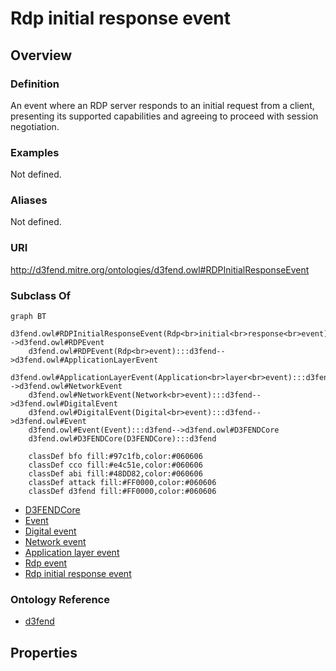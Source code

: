 # Rdp initial response event

## Overview

### Definition
An event where an RDP server responds to an initial request from a client, presenting its supported capabilities and agreeing to proceed with session negotiation.

### Examples
Not defined.

### Aliases
Not defined.

### URI
http://d3fend.mitre.org/ontologies/d3fend.owl#RDPInitialResponseEvent

### Subclass Of
```mermaid
graph BT
    d3fend.owl#RDPInitialResponseEvent(Rdp<br>initial<br>response<br>event):::d3fend-->d3fend.owl#RDPEvent
    d3fend.owl#RDPEvent(Rdp<br>event):::d3fend-->d3fend.owl#ApplicationLayerEvent
    d3fend.owl#ApplicationLayerEvent(Application<br>layer<br>event):::d3fend-->d3fend.owl#NetworkEvent
    d3fend.owl#NetworkEvent(Network<br>event):::d3fend-->d3fend.owl#DigitalEvent
    d3fend.owl#DigitalEvent(Digital<br>event):::d3fend-->d3fend.owl#Event
    d3fend.owl#Event(Event):::d3fend-->d3fend.owl#D3FENDCore
    d3fend.owl#D3FENDCore(D3FENDCore):::d3fend
    
    classDef bfo fill:#97c1fb,color:#060606
    classDef cco fill:#e4c51e,color:#060606
    classDef abi fill:#48DD82,color:#060606
    classDef attack fill:#FF0000,color:#060606
    classDef d3fend fill:#FF0000,color:#060606
```

- [D3FENDCore](/docs/ontology/reference/model/D3FENDCore/D3FENDCore.md)
- [Event](/docs/ontology/reference/model/D3FENDCore/Event/Event.md)
- [Digital event](/docs/ontology/reference/model/D3FENDCore/Event/Digital%20event/Digital%20event.md)
- [Network event](/docs/ontology/reference/model/D3FENDCore/Event/Digital%20event/Network%20event/Network%20event.md)
- [Application layer event](/docs/ontology/reference/model/D3FENDCore/Event/Digital%20event/Network%20event/Application%20layer%20event/Application%20layer%20event.md)
- [Rdp event](/docs/ontology/reference/model/D3FENDCore/Event/Digital%20event/Network%20event/Application%20layer%20event/Rdp%20event/Rdp%20event.md)
- [Rdp initial response event](/docs/ontology/reference/model/D3FENDCore/Event/Digital%20event/Network%20event/Application%20layer%20event/Rdp%20event/Rdp%20initial%20response%20event/Rdp%20initial%20response%20event.md)


### Ontology Reference
- [d3fend](http://d3fend.mitre.org/ontologies/d3fend.owl#)

## Properties
